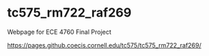 # tc575_rm722_raf269
Webpage for ECE 4760 Final Project

https://pages.github.coecis.cornell.edu/tc575/tc575_rm722_raf269/
